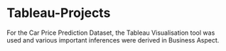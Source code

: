 # Tableau-Projects

For the Car Price Prediction Dataset, the Tableau Visualisation tool was used and various important inferences were derived in Business Aspect.
